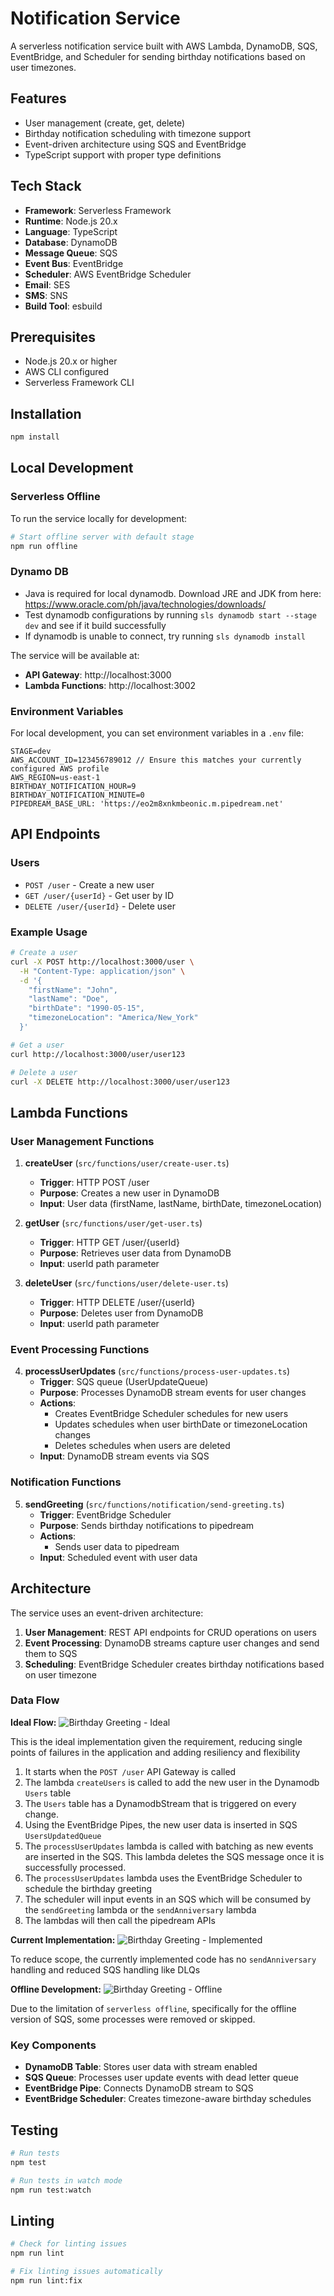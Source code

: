 # Notification Service

A serverless notification service built with AWS Lambda, DynamoDB, SQS, EventBridge, and Scheduler for sending birthday notifications based on user timezones.

## Features

- User management (create, get, delete)
- Birthday notification scheduling with timezone support
- Event-driven architecture using SQS and EventBridge
- TypeScript support with proper type definitions

## Tech Stack

- **Framework**: Serverless Framework
- **Runtime**: Node.js 20.x
- **Language**: TypeScript
- **Database**: DynamoDB
- **Message Queue**: SQS
- **Event Bus**: EventBridge
- **Scheduler**: AWS EventBridge Scheduler
- **Email**: SES
- **SMS**: SNS
- **Build Tool**: esbuild

## Prerequisites

- Node.js 20.x or higher
- AWS CLI configured
- Serverless Framework CLI

## Installation

```bash
npm install
```

## Local Development

### Serverless Offline

To run the service locally for development:

```bash
# Start offline server with default stage
npm run offline
```

### Dynamo DB
- Java is required for local dynamodb. Download JRE and JDK from here: https://www.oracle.com/ph/java/technologies/downloads/
- Test dynamodb configurations by running `sls dynamodb start --stage dev` and see if it build successfully
- If dynamodb is unable to connect, try running `sls dynamodb install`

The service will be available at:
- **API Gateway**: http://localhost:3000
- **Lambda Functions**: http://localhost:3002

### Environment Variables

For local development, you can set environment variables in a `.env` file:

```env
STAGE=dev
AWS_ACCOUNT_ID=123456789012 // Ensure this matches your currently configured AWS profile
AWS_REGION=us-east-1
BIRTHDAY_NOTIFICATION_HOUR=9
BIRTHDAY_NOTIFICATION_MINUTE=0
PIPEDREAM_BASE_URL: 'https://eo2m8xnkmbeonic.m.pipedream.net'
```

## API Endpoints

### Users

- `POST /user` - Create a new user
- `GET /user/{userId}` - Get user by ID
- `DELETE /user/{userId}` - Delete user

### Example Usage

```bash
# Create a user
curl -X POST http://localhost:3000/user \
  -H "Content-Type: application/json" \
  -d '{
    "firstName": "John",
    "lastName": "Doe",
    "birthDate": "1990-05-15",
    "timezoneLocation": "America/New_York"
  }'

# Get a user
curl http://localhost:3000/user/user123

# Delete a user
curl -X DELETE http://localhost:3000/user/user123
```

## Lambda Functions

### User Management Functions

1. **createUser** (`src/functions/user/create-user.ts`)
   - **Trigger**: HTTP POST /user
   - **Purpose**: Creates a new user in DynamoDB
   - **Input**: User data (firstName, lastName, birthDate, timezoneLocation)

2. **getUser** (`src/functions/user/get-user.ts`)
   - **Trigger**: HTTP GET /user/{userId}
   - **Purpose**: Retrieves user data from DynamoDB
   - **Input**: userId path parameter

3. **deleteUser** (`src/functions/user/delete-user.ts`)
   - **Trigger**: HTTP DELETE /user/{userId}
   - **Purpose**: Deletes user from DynamoDB
   - **Input**: userId path parameter

### Event Processing Functions

4. **processUserUpdates** (`src/functions/process-user-updates.ts`)
   - **Trigger**: SQS queue (UserUpdateQueue)
   - **Purpose**: Processes DynamoDB stream events for user changes
   - **Actions**:
     - Creates EventBridge Scheduler schedules for new users
     - Updates schedules when user birthDate or timezoneLocation changes
     - Deletes schedules when users are deleted
   - **Input**: DynamoDB stream events via SQS

### Notification Functions

5. **sendGreeting** (`src/functions/notification/send-greeting.ts`)
   - **Trigger**: EventBridge Scheduler
   - **Purpose**: Sends birthday notifications to pipedream
   - **Actions**:
     - Sends user data to pipedream
   - **Input**: Scheduled event with user data

## Architecture

The service uses an event-driven architecture:

1. **User Management**: REST API endpoints for CRUD operations on users
2. **Event Processing**: DynamoDB streams capture user changes and send them to SQS
3. **Scheduling**: EventBridge Scheduler creates birthday notifications based on user timezone

### Data Flow

**Ideal Flow:**
![Birthday Greeting - Ideal](./docs/Birthday%20Greeting%20-%20Ideal.png)

This is the ideal implementation given the requirement, reducing single points of failures in the application and adding resiliency and flexibility

1. It starts when the `POST /user` API Gateway is called
2. The lambda `createUsers` is called to add the new user in the Dynamodb `Users` table
3. The `Users` table has a DynamodbStream that is triggered on every change.
4. Using the EventBridge Pipes, the new user data is inserted in SQS `UsersUpdatedQueue`
5. The `processUserUpdates` lambda is called with batching as new events are inserted in the SQS. This lambda deletes the SQS message once it is successfully processed.
6. The `processUserUpdates` lambda uses the EventBridge Scheduler to schedule the birthday greeting
7. The scheduler will input events in an SQS which will be consumed by the `sendGreeting` lambda or the `sendAnniversary` lambda
8. The lambdas will then call the pipedream APIs

**Current Implementation:**
![Birthday Greeting - Implemented](./docs/Birthday%20Greeting%20-%20Impemented.png)

To reduce scope, the currently implemented code has no `sendAnniversary` handling and reduced SQS handling like DLQs

**Offline Development:**
![Birthday Greeting - Offline](./docs/Birthday%20Greeting%20-%20Offline.png)

Due to the limitation of `serverless offline`, specifically for the offline version of SQS, some processes were removed or skipped.

### Key Components

- **DynamoDB Table**: Stores user data with stream enabled
- **SQS Queue**: Processes user update events with dead letter queue
- **EventBridge Pipe**: Connects DynamoDB stream to SQS
- **EventBridge Scheduler**: Creates timezone-aware birthday schedules

## Testing

```bash
# Run tests
npm test

# Run tests in watch mode
npm run test:watch
```

## Linting

```bash
# Check for linting issues
npm run lint

# Fix linting issues automatically
npm run lint:fix
``` 
